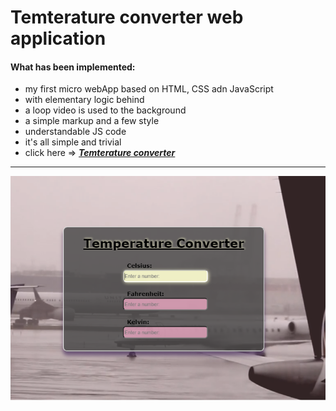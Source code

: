# Temterature converter web application
#### What has been implemented:
* my first micro webApp based on HTML, CSS adn JavaScript
* with elementary logic behind
* a loop video is used to the background
* a simple markup and a few style
* understandable JS code
* it's all simple and trivial
* click here => [_**Temterature converter**_](https://bakna2t.github.io/apptemp/)
___
[![WeatherApp](./image/apptemp.png)](https://bakna2t.github.io/apptemp/)